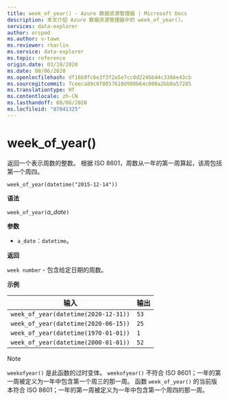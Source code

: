 ```yaml
---
title: week_of_year() - Azure 数据资源管理器 | Microsoft Docs
description: 本文介绍 Azure 数据资源管理器中的 week_of_year()。
services: data-explorer
author: orspod
ms.author: v-tawe
ms.reviewer: rkarlin
ms.service: data-explorer
ms.topic: reference
origin.date: 03/18/2020
ms.date: 08/06/2020
ms.openlocfilehash: df16b9fc6e3f3f2a5e7cc0d224bb44c3366e43cb
ms.sourcegitcommit: 7ceeca89c0f0057610d998b64c000a2bb0a57285
ms.translationtype: HT
ms.contentlocale: zh-CN
ms.lasthandoff: 08/06/2020
ms.locfileid: "87841325"
---
```

# <a name="week_of_year"></a>week_of_year()

返回一个表示周数的整数。 根据 ISO 8601，周数从一年的第一周算起，该周包括第一个周四。

```kusto
week_of_year(datetime("2015-12-14"))
```

**语法**

`week_of_year(`*a_date*`)`

**参数**

* `a_date`：`datetime`。

**返回**

`week number` - 包含给定日期的周数。

**示例**

|输入                                    |输出|
|-----------------------------------------|------|
|`week_of_year(datetime(2020-12-31))`     |`53`  |
|`week_of_year(datetime(2020-06-15))`     |`25`  |
|`week_of_year(datetime(1970-01-01))`     |`1`   |
|`week_of_year(datetime(2000-01-01))`     |`52`  |

> [!NOTE]
> `weekofyear()` 是此函数的过时变体。 `weekofyear()` 不符合 ISO 8601；一年的第一周被定义为一年中包含第一个周三的那一周。
函数 `week_of_year()` 的当前版本符合 ISO 8601；一年的第一周被定义为一年中包含第一个周四的那一周。